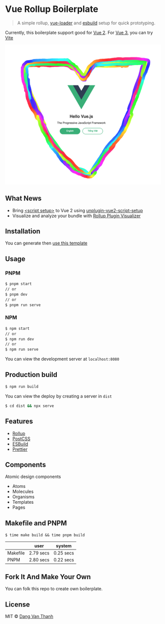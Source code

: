 # Vue Rollup Boilerplate

> A simple rollup, [vue-loader](http://vuejs.github.io/vue-loader) and [esbuild](https://github.com/evanw/esbuild) setup for quick prototyping.

Currently, this boilerplate support good for [Vue 2](https://vuejs.org/v2/guide/). For [Vue 3](https://v3.vuejs.org/), you can try [Vite](https://vitejs.dev/)

![](screenshot.png)

## What News

-   Bring [&lt;script setup&gt;](https://v3.vuejs.org/api/sfc-script-setup.html#sfc-script-setup) to Vue 2 using [unplugin-vue2-script-setup](https://github.com/antfu/unplugin-vue2-script-setup)
-   Visualize and analyze your bundle with [Rollup Plugin Visualizer](https://github.com/btd/rollup-plugin-visualizer)

## Installation

You can generate then [use this template](https://github.com/dangvanthanh/vue-rollup-boilerplate/generate)

## Usage

### PNPM

```bash
$ pnpm start
// or
$ pnpm dev
// or
$ pnpm run serve
```

### NPM

```bash
$ npm start
// or
$ npm run dev
// or
$ npm run serve
```

You can view the development server at `localhost:8080`

## Production build

```bash
$ npm run build
```

You can view the deploy by creating a server in `dist`

```bash
$ cd dist && npx serve
```

## Features

-   [Rollup](https://rollupjs.org/guide/en/)
-   [PostCSS](https://postcss.org/)
-   [ESBuild](https://github.com/evanw/esbuild)
-   [Prettier](https://prettier.io/)

## Components

Atomic design components

-   Atoms
-   Molecules
-   Organisms
-   Templates
-   Pages

## Makefile and PNPM

```shell
$ time make build && time pnpm build
```

|          | user      | system    |
| -------- | --------- | --------- |
| Makefile | 2.79 secs | 0.25 secs |
| PNPM     | 2.80 secs | 0.22 secs |

## Fork It And Make Your Own

You can folk this repo to create own boilerplate.

## License

MIT © [Dang Van Thanh](https://dangthanh.org)
